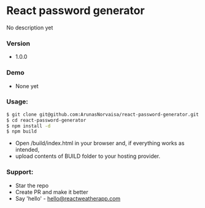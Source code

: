 # React password generator
No description yet

### Version
* 1.0.0

### Demo
* None yet

### Usage:
```sh
$ git clone git@github.com:ArunasNorvaisa/react-password-generator.git
$ cd react-password-generator
$ npm install -d
$ npm build
```

* Open /build/index.html in your browser and, if everything works as intended,
* upload contents of BUILD folder to your hosting provider.

### Support:

* Star the repo
* Create PR and make it better
* Say 'hello' - hello@reactweatherapp.com
